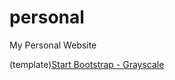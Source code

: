 personal
========

My Personal Website


(template)[Start Bootstrap - Grayscale](https://startbootstrap.com/template-overviews/grayscale/)